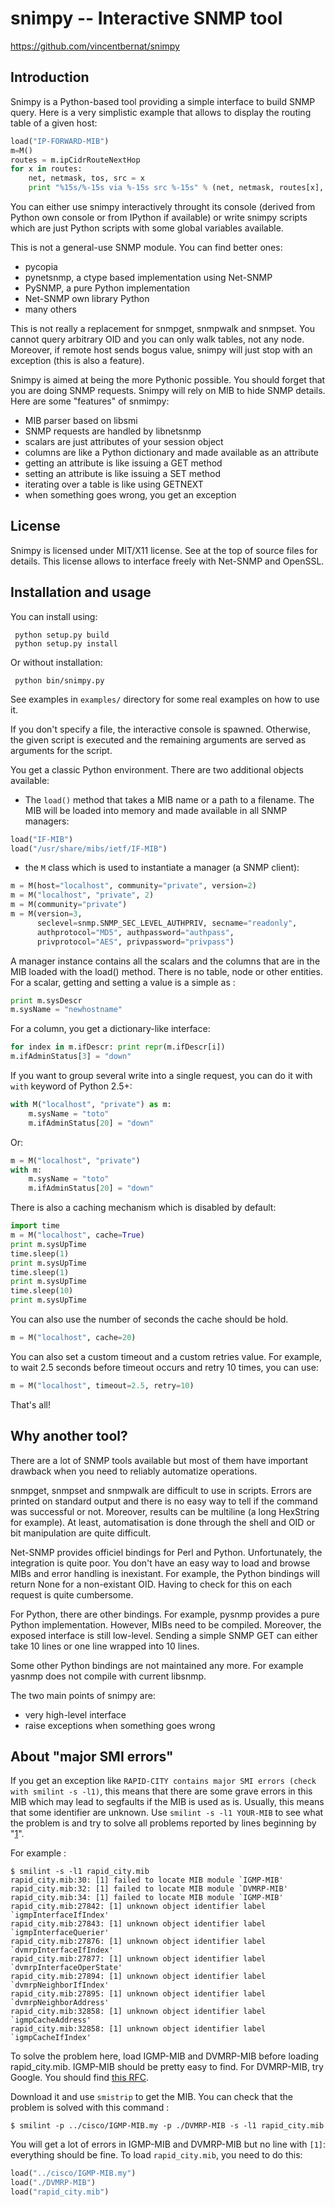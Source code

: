 snimpy -- Interactive SNMP tool
===============================

 https://github.com/vincentbernat/snimpy

Introduction
------------

Snimpy is a Python-based tool providing a simple interface to build
SNMP query. Here is a very simplistic example that allows to display
the routing table of a given host:

```python
load("IP-FORWARD-MIB")
m=M()
routes = m.ipCidrRouteNextHop
for x in routes:
    net, netmask, tos, src = x
    print "%15s/%-15s via %-15s src %-15s" % (net, netmask, routes[x], src)
```

You can either use snimpy interactively throught its console (derived
from Python own console or from IPython if available) or write snimpy
scripts which are just Python scripts with some global variables
available.

This is not a general-use SNMP module. You can find better ones:

 - pycopia
 - pynetsnmp, a ctype based implementation using Net-SNMP
 - PySNMP, a pure Python implementation
 - Net-SNMP own library Python
 - many others

This is not really a replacement for snmpget, snmpwalk and
snmpset. You cannot query arbitrary OID and you can only walk tables,
not any node. Moreover, if remote host sends bogus value, snimpy will
just stop with an exception (this is also a feature).

Snimpy is aimed at being the more Pythonic possible. You should forget
that you are doing SNMP requests. Snimpy will rely on MIB to hide SNMP
details. Here are some "features" of snmimpy:

 - MIB parser based on libsmi
 - SNMP requests are handled by libnetsnmp
 - scalars are just attributes of your session object
 - columns are like a Python dictionary and made available as
   an attribute
 - getting an attribute is like issuing a GET method
 - setting an attribute is like issuing a SET method
 - iterating over a table is like using GETNEXT
 - when something goes wrong, you get an exception

License
-------

Snimpy is licensed under MIT/X11 license. See at the top of source
files for details. This license allows to interface freely with
Net-SNMP and OpenSSL.

Installation and usage
----------------------

You can install using:

     python setup.py build
     python setup.py install

Or without installation:

     python bin/snimpy.py

See examples in `examples/` directory for some real examples on how to
use it.

If you don't specify a file, the interactive console is
spawned. Otherwise, the given script is executed and the remaining
arguments are served as arguments for the script.

You get a classic Python environment. There are two additional objects
available:

 - The `load()` method that takes a MIB name or a path to a
   filename. The MIB will be loaded into memory and made available in
   all SNMP managers:

```python
load("IF-MIB")
load("/usr/share/mibs/ietf/IF-MIB")
```

 - the `M` class which is used to instantiate a manager (a SNMP client):

```python
m = M(host="localhost", community="private", version=2)
m = M("localhost", "private", 2)
m = M(community="private")
m = M(version=3,
      seclevel=snmp.SNMP_SEC_LEVEL_AUTHPRIV, secname="readonly",
      authprotocol="MD5", authpassword="authpass",
      privprotocol="AES", privpassword="privpass")
```

A manager instance contains all the scalars and the columns that are
in the MIB loaded with the load() method. There is no table, node or
other entities. For a scalar, getting and setting a value is a simple
as :

```python
print m.sysDescr
m.sysName = "newhostname"
```

For a column, you get a dictionary-like interface:

```python
for index in m.ifDescr: print repr(m.ifDescr[i])
m.ifAdminStatus[3] = "down"
```

If you want to group several write into a single request, you can do
it with `with` keyword of Python 2.5+:

```python
with M("localhost", "private") as m:
    m.sysName = "toto"
    m.ifAdminStatus[20] = "down"
```

Or:

```python
m = M("localhost", "private")
with m:
    m.sysName = "toto"
    m.ifAdminStatus[20] = "down"
```

There is also a caching mechanism which is disabled by default:

```python
import time
m = M("localhost", cache=True)
print m.sysUpTime
time.sleep(1)
print m.sysUpTime
time.sleep(1)
print m.sysUpTime
time.sleep(10)
print m.sysUpTime
```

You can also use the number of seconds the cache should be hold.

```python
m = M("localhost", cache=20)
```

You can also set a custom timeout and a custom retries value. For
example, to wait 2.5 seconds before timeout occurs and retry 10 times,
you can use:

```python
m = M("localhost", timeout=2.5, retry=10)
```

That's all!

Why another tool?
-----------------

There are a lot of SNMP tools available but most of them have
important drawback when you need to reliably automatize operations.

snmpget, snmpset and snmpwalk are difficult to use in scripts. Errors
are printed on standard output and there is no easy way to tell if the
command was successful or not. Moreover, results can be multiline (a
long HexString for example). At least, automatisation is done through
the shell and OID or bit manipulation are quite difficult.

Net-SNMP provides officiel bindings for Perl and
Python. Unfortunately, the integration is quite poor. You don't have
an easy way to load and browse MIBs and error handling is
inexistant. For example, the Python bindings will return None for a
non-existant OID. Having to check for this on each request is quite
cumbersome.

For Python, there are other bindings. For example, pysnmp provides a
pure Python implementation. However, MIBs need to be
compiled. Moreover, the exposed interface is still low-level. Sending
a simple SNMP GET can either take 10 lines or one line wrapped into 10
lines.

Some other Python bindings are not maintained any more. For example
yasnmp does not compile with current libsnmp.

The two main points of snimpy are:

 - very high-level interface
 - raise exceptions when something goes wrong

About "major SMI errors"
------------------------

If you get an exception like `RAPID-CITY contains major SMI errors
(check with smilint -s -l1)`, this means that there are some grave
errors in this MIB which may lead to segfaults if the MIB is used as
is. Usually, this means that some identifier are unknown. Use `smilint
-s -l1 YOUR-MIB` to see what the problem is and try to solve all
problems reported by lines beginning by "[1]".

For example :

    $ smilint -s -l1 rapid_city.mib
    rapid_city.mib:30: [1] failed to locate MIB module `IGMP-MIB'
    rapid_city.mib:32: [1] failed to locate MIB module `DVMRP-MIB'
    rapid_city.mib:34: [1] failed to locate MIB module `IGMP-MIB'
    rapid_city.mib:27842: [1] unknown object identifier label `igmpInterfaceIfIndex'
    rapid_city.mib:27843: [1] unknown object identifier label `igmpInterfaceQuerier'
    rapid_city.mib:27876: [1] unknown object identifier label `dvmrpInterfaceIfIndex'
    rapid_city.mib:27877: [1] unknown object identifier label `dvmrpInterfaceOperState'
    rapid_city.mib:27894: [1] unknown object identifier label `dvmrpNeighborIfIndex'
    rapid_city.mib:27895: [1] unknown object identifier label `dvmrpNeighborAddress'
    rapid_city.mib:32858: [1] unknown object identifier label `igmpCacheAddress'
    rapid_city.mib:32858: [1] unknown object identifier label `igmpCacheIfIndex'

To solve the problem here, load IGMP-MIB and DVMRP-MIB before loading
rapid_city.mib. IGMP-MIB should be pretty easy to find. For DVMRP-MIB, try Google. You should find [this RFC][1].

[1]: http://tools.ietf.org/id/draft-thaler-dvmrp-mib-09.txt

Download it and use `smistrip` to get the MIB. You can check that the
problem is solved with this command :

    $ smilint -p ../cisco/IGMP-MIB.my -p ./DVMRP-MIB -s -l1 rapid_city.mib

You will get a lot of errors in IGMP-MIB and DVMRP-MIB but no line
with `[1]`: everything should be fine. To load `rapid_city.mib`, you need to do this:

```python
load("../cisco/IGMP-MIB.my")
load("./DVMRP-MIB")
load("rapid_city.mib")
```
